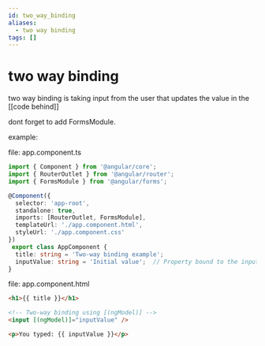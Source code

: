 ```yaml
---
id: two_way_binding
aliases:
  - two way binding
tags: []
---
```


# two way binding

two way binding is taking input from the user that updates the value in the [[code behind]]

dont forget to add FormsModule.

example:

file: app.component.ts
```typescript
import { Component } from '@angular/core';
import { RouterOutlet } from '@angular/router';
import { FormsModule } from '@angular/forms';

@Component({
  selector: 'app-root',
  standalone: true,
  imports: [RouterOutlet, FormsModule],
  templateUrl: './app.component.html',
  styleUrl: './app.component.css'
})
 export class AppComponent {
  title: string = 'Two-way binding example';
  inputValue: string = 'Initial value';  // Property bound to the input field
}

```

file: app.component.html
```html
<h1>{{ title }}</h1>

<!-- Two-way binding using [(ngModel)] -->
<input [(ngModel)]="inputValue" />

<p>You typed: {{ inputValue }}</p>

```

